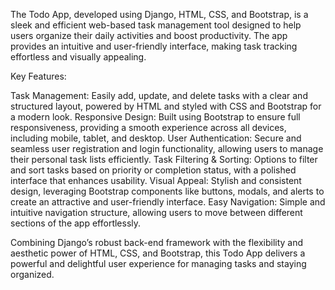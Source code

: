 The Todo App, developed using Django, HTML, CSS, and Bootstrap, is a sleek and efficient web-based task management tool designed to help users organize their daily activities and boost productivity. The app provides an intuitive and user-friendly interface, making task tracking effortless and visually appealing.

Key Features:

Task Management: Easily add, update, and delete tasks with a clear and structured layout, powered by HTML and styled with CSS and Bootstrap for a modern look.
Responsive Design: Built using Bootstrap to ensure full responsiveness, providing a smooth experience across all devices, including mobile, tablet, and desktop.
User Authentication: Secure and seamless user registration and login functionality, allowing users to manage their personal task lists efficiently.
Task Filtering & Sorting: Options to filter and sort tasks based on priority or completion status, with a polished interface that enhances usability.
Visual Appeal: Stylish and consistent design, leveraging Bootstrap components like buttons, modals, and alerts to create an attractive and user-friendly interface.
Easy Navigation: Simple and intuitive navigation structure, allowing users to move between different sections of the app effortlessly.

Combining Django’s robust back-end framework with the flexibility and aesthetic power of HTML, CSS, and Bootstrap, this Todo App delivers a powerful and delightful user experience for managing tasks and staying organized.
